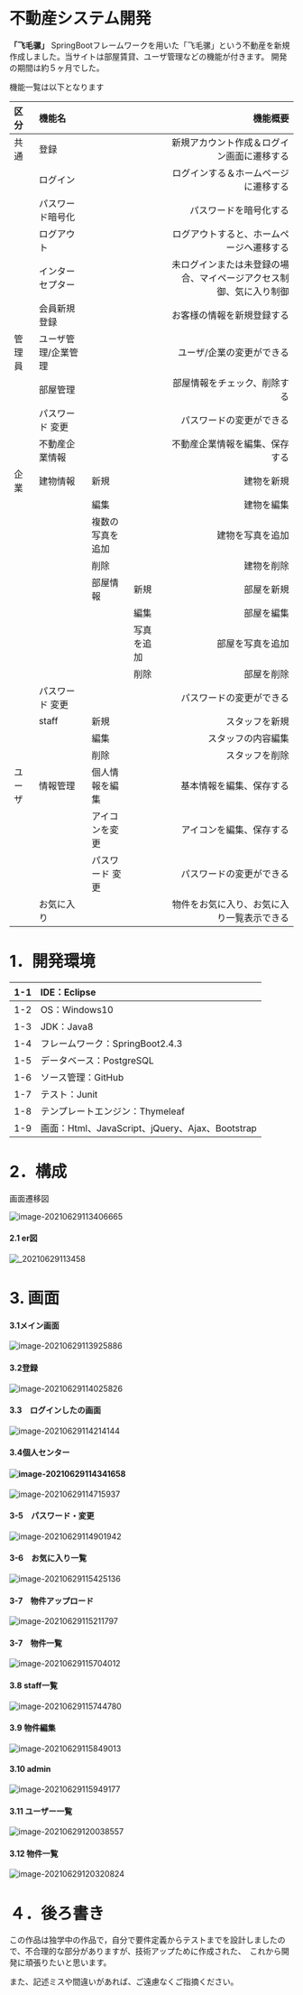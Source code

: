 # 不動産システム開発

**「飞毛骡」**
SpringBootフレームワークを用いた「飞毛骡」という不動産を新規作成しました。当サイトは部屋賃貸、ユーザ管理などの機能が付きます。 開発の期間は約５ヶ月でした。

機能一覧は以下となります



| 区分   | 機能名              |                  |            |                                                     機能概要 |
| :----- | :------------------ | :--------------- | :--------- | -----------------------------------------------------------: |
| 共通   | 登録                |                  |            |                   新規アカウント作成＆ログイン画面に遷移する |
|        | ログイン            |                  |            |                         ログインする＆ホームページに遷移する |
|        | パスワード暗号化    |                  |            |                                       パスワードを暗号化する |
|        | ログアウト          |                  |            |                     ログアウトすると、ホームページへ遷移する |
|        | インターセプター    |                  |            | 未ログインまたは未登録の場合、マイページアクセス制御、気に入り制御 |
|        | 会員新規登録        |                  |            |                                   お客様の情報を新規登録する |
| 管理員 | ユーザ管理/企業管理 |                  |            |                                    ユーザ/企業の変更ができる |
|        | 部屋管理            |                  |            |                                 部屋情報をチェック、削除する |
|        | パスワード 変更     |                  |            |                                     パスワードの変更ができる |
|        | 不動産企業情報      |                  |            |                               不動産企業情報を編集、保存する |
| 企業   | 建物情報            | 新規             |            |                                                   建物を新規 |
|        |                     | 編集             |            |                                                   建物を編集 |
|        |                     | 複数の写真を追加 |            |                                             建物を写真を追加 |
|        |                     | 削除             |            |                                                   建物を削除 |
|        |                     | 部屋情報         | 新規       |                                                   部屋を新規 |
|        |                     |                  | 編集       |                                                   部屋を編集 |
|        |                     |                  | 写真を追加 |                                             部屋を写真を追加 |
|        |                     |                  | 削除       |                                                   部屋を削除 |
|        | パスワード 変更     |                  |            |                                     パスワードの変更ができる |
|        | staff               | 新規             |            |                                               スタッフを新規 |
|        |                     | 編集             |            |                                           スタッフの内容編集 |
|        |                     | 削除             |            |                                               スタッフを削除 |
| ユーザ | 情報管理            | 個人情報を編集   |            |                                     基本情報を編集、保存する |
|        |                     | アイコンを変更   |            |                                     アイコンを編集、保存する |
|        |                     | パスワード 変更  |            |                                     パスワードの変更ができる |
|        | お気に入り          |                  |            |                   物件をお気に入り、お気に入り一覧表示できる |


# 1．開発環境

| 1-1　IDE：Eclipse                                    |
| :--------------------------------------------------- |
| 1-2　OS：Windows10                                   |
| 1-3　JDK：Java8                                      |
| 1-4　フレームワーク：SpringBoot2.4.3                 |
| 1-5　データベース：PostgreSQL                        |
| 1-6　ソース管理：GitHub                              |
| 1-7　テスト：Junit                                   |
| 1-8　テンプレートエンジン：Thymeleaf                 |
| 1-9　画面：Html、JavaScript、jQuery、Ajax、Bootstrap |

# 2．構成

画面遷移図

![image-20210629113406665](https://github.com/mfl1989/fudousan/blob/main/imgs/16662c46ffa11daed9121a64d3a5f5e.png)

#### 2.1 er図

![_20210629113458](https://github.com/mfl1989/fudousan/blob/main/imgs/f1434a171f23a0ddcf8db97292ea710.png)



# 3. 画面



#### 3.1メイン画面

![image-20210629113925886](https://github.com/mfl1989/fudousan/blob/main/imgs/image-20210629113925886.png)

#### 3.2登録

![image-20210629114025826](https://github.com/mfl1989/fudousan/blob/main/imgs/image-20210629114025826.png)

#### 3.3　ログインしたの画面

![image-20210629114214144](https://github.com/mfl1989/fudousan/blob/main/imgs/image-20210629114214144.png)

#### 3.4個人センター

#### ![image-20210629114341658](https://github.com/mfl1989/fudousan/blob/main/imgs/image-20210629114341658.png)

![image-20210629114715937](https://github.com/mfl1989/fudousan/blob/main/imgs/image-20210629114715937.png)

#### 3-5　パスワード・変更

![image-20210629114901942](https://github.com/mfl1989/fudousan/blob/main/imgs/image-20210629114901942.png)

#### 3-6　お気に入り一覧

![image-20210629115425136](https://github.com/mfl1989/fudousan/blob/main/imgs/image-20210629115425136.png)

#### 3-7　物件アップロード

![image-20210629115211797](https://github.com/mfl1989/fudousan/blob/main/imgs/image-20210629115601724.png)

#### 3-7　物件一覧

![image-20210629115704012](https://github.com/mfl1989/fudousan/blob/main/imgs/image-20210629115704012.png)

#### 3.8 staff一覧

![image-20210629115744780](https://github.com/mfl1989/fudousan/blob/main/imgs/image-20210629115744780.png)

#### 3.9 物件編集



![image-20210629115849013](https://github.com/mfl1989/fudousan/blob/main/imgs/image-20210629115849013.png)

#### 3.10  admin

![image-20210629115949177](https://github.com/mfl1989/fudousan/blob/main/imgs/image-20210629115949177.png)

#### 3.11  ユーザー一覧

![image-20210629120038557](https://github.com/mfl1989/fudousan/blob/main/imgs/image-20210629120038557.png)

#### 3.12 物件一覧



![image-20210629120320824](https://github.com/mfl1989/fudousan/blob/main/imgs/image-20210629120320824.png)

# ４．後ろ書き

この作品は独学中の作品で，自分で要件定義からテストまでを設計しましたので、不合理的な部分がありますが、技術アップために作成された、　これから開発に頑張りたいと思います。

また、記述ミスや間違いがあれば、ご遠慮なくご指摘ください。

